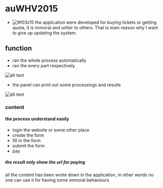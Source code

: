 # auWHV2015

- ![#f03c15](https://placehold.it/15/f03c15/000000?text=+) the application were developed for buying tickets or getting quota, it is immoral and unfair to others. That is main reason why I want to give up updating the system.


## function
* ran the whole process automatically
* ran the every part respectively


![alt text](https://github.com/kangqiwang/auWHV2015/blob/master/application.jpg)

* the panel can print out some processings and results

![alt text](https://github.com/kangqiwang/auWHV2015/blob/master/application2.jpg)

### content
#### the process understand easily
* login the website or some other place
* create the form
* fill in the form
* submit the form
* pay
##### the result only show the url for paying
all the content has been wrote down in the application, in other words no one can use it for having some immoral behaviours
